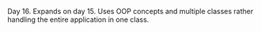 Day 16. Expands on day 15. Uses OOP concepts and multiple classes rather handling the entire application in one class.
